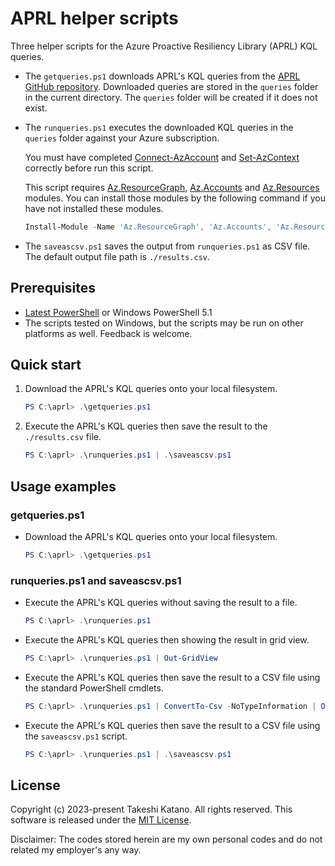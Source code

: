 # APRL helper scripts

Three helper scripts for the Azure Proactive Resiliency Library (APRL) KQL queries.

- The `getqueries.ps1` downloads APRL's KQL queries from the [APRL GitHub repository](https://github.com/Azure/Azure-Proactive-Resiliency-Library). Downloaded queries are stored in the `queries` folder in the current directory. The `queries` folder will be created if it does not exist.

- The `runqueries.ps1` executes the downloaded KQL queries in the `queries` folder against your Azure subscription.

    You must have completed [Connect-AzAccount](https://learn.microsoft.com/en-us/powershell/module/az.accounts/connect-azaccount) and [Set-AzContext](https://learn.microsoft.com/en-us/powershell/module/az.accounts/set-azcontext) correctly before run this script.
    
    This script requires [Az.ResourceGraph](https://www.powershellgallery.com/packages/Az.ResourceGraph), [Az.Accounts](https://www.powershellgallery.com/packages/Az.Accounts) and [Az.Resources](https://www.powershellgallery.com/packages/Az.Resources) modules. You can install those modules by the following command if you have not installed these modules.

    ```powershell
    Install-Module -Name 'Az.ResourceGraph', 'Az.Accounts', 'Az.Resources' -Repository 'PSGallery' -Scope AllUsers -Force
    ```

- The `saveascsv.ps1` saves the output from `runqueries.ps1` as CSV file. The default output file path is `./results.csv`.


## Prerequisites

- [Latest PowerShell](https://github.com/PowerShell/PowerShell) or Windows PowerShell 5.1
- The scripts tested on Windows, but the scripts may be run on other platforms as well. Feedback is welcome.


## Quick start

1. Download the APRL's KQL queries onto your local filesystem.

    ```powershell
    PS C:\aprl> .\getqueries.ps1
    ```

2. Execute the APRL's KQL queries then save the result to the `./results.csv` file.

    ```powershell
    PS C:\aprl> .\runqueries.ps1 | .\saveascsv.ps1
    ```


## Usage examples

### getqueries.ps1

- Download the APRL's KQL queries onto your local filesystem.

    ```powershell
    PS C:\aprl> .\getqueries.ps1
    ```

### runqueries.ps1 and saveascsv.ps1

- Execute the APRL's KQL queries without saving the result to a file.

    ```powershell
    PS C:\aprl> .\runqueries.ps1
    ```

- Execute the APRL's KQL queries then showing the result in grid view.

    ```powershell
    PS C:\aprl> .\runqueries.ps1 | Out-GridView
    ```

- Execute the APRL's KQL queries then save the result to a CSV file using the standard PowerShell cmdlets.

    ```powershell
    PS C:\aprl> .\runqueries.ps1 | ConvertTo-Csv -NoTypeInformation | Out-File -LiteralPath './results.csv' -Encoding utf8 -Force
    ```

- Execute the APRL's KQL queries then save the result to a CSV file using the `saveascsv.ps1` script.

    ```powershell
    PS C:\aprl> .\runqueries.ps1 | .\saveascsv.ps1
    ```

## License

Copyright (c) 2023-present Takeshi Katano. All rights reserved. This software is released under the [MIT License](https://github.com/tksh164/aprl-helper-scripts/blob/main/LICENSE).

Disclaimer: The codes stored herein are my own personal codes and do not related my employer's any way.
